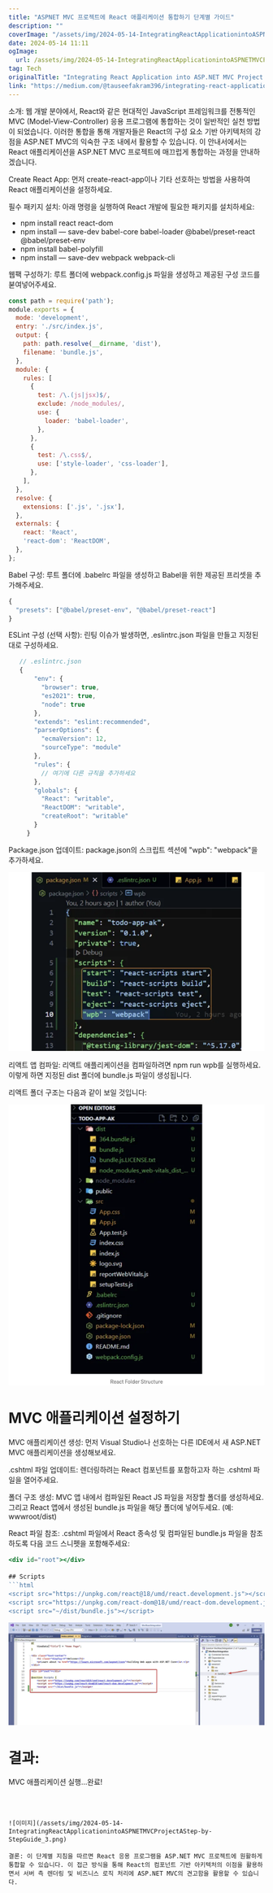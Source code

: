```yaml
---
title: "ASPNET MVC 프로젝트에 React 애플리케이션 통합하기 단계별 가이드"
description: ""
coverImage: "/assets/img/2024-05-14-IntegratingReactApplicationintoASPNETMVCProjectAStep-by-StepGuide_0.png"
date: 2024-05-14 11:11
ogImage: 
  url: /assets/img/2024-05-14-IntegratingReactApplicationintoASPNETMVCProjectAStep-by-StepGuide_0.png
tag: Tech
originalTitle: "Integrating React Application into ASP.NET MVC Project: A Step-by-Step Guide"
link: "https://medium.com/@tauseefakram396/integrating-react-application-into-asp-net-mvc-project-a-step-by-step-guide-c75802627b32"
---
```



소개: 웹 개발 분야에서, React와 같은 현대적인 JavaScript 프레임워크를 전통적인 MVC (Model-View-Controller) 응용 프로그램에 통합하는 것이 일반적인 실천 방법이 되었습니다. 이러한 통합을 통해 개발자들은 React의 구성 요소 기반 아키텍처의 강점을 ASP.NET MVC의 익숙한 구조 내에서 활용할 수 있습니다. 이 안내서에서는 React 애플리케이션을 ASP.NET MVC 프로젝트에 매끄럽게 통합하는 과정을 안내하겠습니다.

Create React App: 먼저 create-react-app이나 기타 선호하는 방법을 사용하여 React 애플리케이션을 설정하세요.

필수 패키지 설치: 아래 명령을 실행하여 React 개발에 필요한 패키지를 설치하세요:

- npm install react react-dom
- npm install — save-dev babel-core babel-loader @babel/preset-react @babel/preset-env
- npm install babel-polyfill
- npm install — save-dev webpack webpack-cli



웹팩 구성하기: 루트 폴더에 webpack.config.js 파일을 생성하고 제공된 구성 코드를 붇여넣어주세요.

```js
const path = require('path');
module.exports = {
  mode: 'development',
  entry: './src/index.js',
  output: {
    path: path.resolve(__dirname, 'dist'),
    filename: 'bundle.js',
  },
  module: {
    rules: [
      {
        test: /\.(js|jsx)$/,
        exclude: /node_modules/,
        use: {
          loader: 'babel-loader',
        },
      },
      {
        test: /\.css$/,
        use: ['style-loader', 'css-loader'],
      },
    ],
  },
  resolve: {
    extensions: ['.js', '.jsx'],
  },
  externals: {
    react: 'React', 
    'react-dom': 'ReactDOM', 
  },
};
```

Babel 구성: 루트 폴더에 .babelrc 파일을 생성하고 Babel을 위한 제공된 프리셋을 추가해주세요.

```js
{
  "presets": ["@babel/preset-env", "@babel/preset-react"]
}
```



ESLint 구성 (선택 사항): 린팅 이슈가 발생하면, .eslintrc.json 파일을 만들고 지정된 대로 구성하세요.

```js
   // .eslintrc.json
   {
       "env": {
         "browser": true,
         "es2021": true,
         "node": true
       },
       "extends": "eslint:recommended",
       "parserOptions": {
         "ecmaVersion": 12,
         "sourceType": "module"
       },
       "rules": {
         // 여기에 다른 규칙을 추가하세요
       },
       "globals": {
         "React": "writable",
         "ReactDOM": "writable",
         "createRoot": "writable"
       }
     }
```

Package.json 업데이트: package.json의 스크립트 섹션에 "wpb": "webpack"을 추가하세요.

![이미지](/assets/img/2024-05-14-IntegratingReactApplicationintoASPNETMVCProjectAStep-by-StepGuide_0.png)



리액트 앱 컴파일: 리액트 애플리케이션을 컴파일하려면 npm run wpb를 실행하세요. 이렇게 하면 지정된 dist 폴더에 bundle.js 파일이 생성됩니다.

리액트 폴더 구조는 다음과 같이 보일 것입니다:

![React Folder Structure](/assets/img/2024-05-14-IntegratingReactApplicationintoASPNETMVCProjectAStep-by-StepGuide_1.png)

# MVC 애플리케이션 설정하기



MVC 애플리케이션 생성: 먼저 Visual Studio나 선호하는 다른 IDE에서 새 ASP.NET MVC 애플리케이션을 생성해보세요.

.cshtml 파일 업데이트: 렌더링하려는 React 컴포넌트를 포함하고자 하는 .cshtml 파일을 열어주세요.

폴더 구조 생성: MVC 앱 내에서 컴파일된 React JS 파일을 저장할 폴더를 생성하세요. 그리고 React 앱에서 생성된 bundle.js 파일을 해당 폴더에 넣어두세요. (예: wwwroot/dist)

React 파일 참조: .cshtml 파일에서 React 종속성 및 컴파일된 bundle.js 파일을 참조하도록 다음 코드 스니펫을 포함해주세요:



```jsx
<div id="root"></div>

## Scripts
```html
<script src="https://unpkg.com/react@18/umd/react.development.js"></script>
<script src="https://unpkg.com/react-dom@18/umd/react-dom.development.js"></script>
<script src="~/dist/bundle.js"></script>
```

![Illustration](/assets/img/2024-05-14-IntegratingReactApplicationintoASPNETMVCProjectAStep-by-StepGuide_2.png)

# 결과:

MVC 애플리케이션 실행...완료!
```



![이미지](/assets/img/2024-05-14-IntegratingReactApplicationintoASPNETMVCProjectAStep-by-StepGuide_3.png)

결론: 이 단계별 지침을 따르면 React 응용 프로그램을 ASP.NET MVC 프로젝트에 원활하게 통합할 수 있습니다. 이 접근 방식을 통해 React의 컴포넌트 기반 아키텍처의 이점을 활용하면서 서버 측 렌더링 및 비즈니스 로직 처리에 ASP.NET MVC의 견고함을 활용할 수 있습니다.
